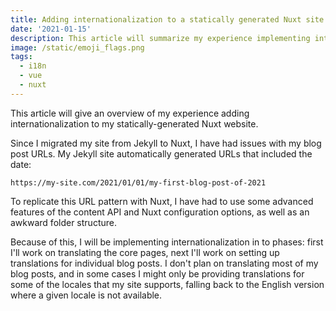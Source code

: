 ```yaml
---
title: Adding internationalization to a statically generated Nuxt site
date: '2021-01-15'
description: This article will summarize my experience implementing internationalization (i18n) for a statically-generated Nuxt.js site
image: /static/emoji_flags.png
tags:
  - i18n
  - vue
  - nuxt
---
```


This article will give an overview of my experience adding internationalization to my statically-generated Nuxt website.

Since I migrated my site from Jekyll to Nuxt, I have had issues with my blog post URLs. My Jekyll site automatically generated URLs that included the date:

```
https://my-site.com/2021/01/01/my-first-blog-post-of-2021
```

To replicate this URL pattern with Nuxt, I have had to use some advanced features of the content API and Nuxt configuration options, as well as an awkward folder structure.

Because of this, I will be implementing internationalization in to phases: first I'll work on translating the core pages, next I'll work on setting up translations for individual blog posts. I don't plan on translating most of my blog posts, and in some cases I might only be providing translations for some of the locales that my site supports, falling back to the English version where a given locale is not available.